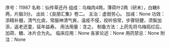 序号：11987
名称：仙传草还丹
组成：乌梅肉4两，薄荷叶2两（研末），白糖8两，片脑3分。
出处：《良朋汇集》卷二。
主治：虚弱劳心。
加减：None
功效：添精补髓，清气化痰，常服神清气爽，温疫不侵，视听倍常，步骤轻健，须鬓加添，返老还童，延年益寿。
用法用量：含之。
制备方法：上药先将乌梅捣烂后，加荷、糖、冰片合为丸。
临床应用：None
各家论述：None
用药禁忌：None
附注：None
